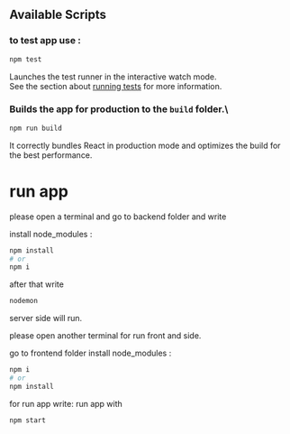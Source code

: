 ## Available Scripts

### to test app use :

```bash
npm test
```

Launches the test runner in the interactive watch mode.\
See the section about [running tests](https://facebook.github.io/create-react-app/docs/running-tests) for more information.

### Builds the app for production to the `build` folder.\

```bash
npm run build
```

It correctly bundles React in production mode and optimizes the build for the best performance.

# run app

please open a terminal and go to backend folder and write

install node_modules :

```bash
npm install
# or
npm i
```

after that write

```bash
nodemon
```

server side will run.

please open another terminal for run front and side.

go to frontend folder
install node_modules :

```bash
npm i
# or
npm install
```

for run app write:
run app with

```bash
npm start
```
